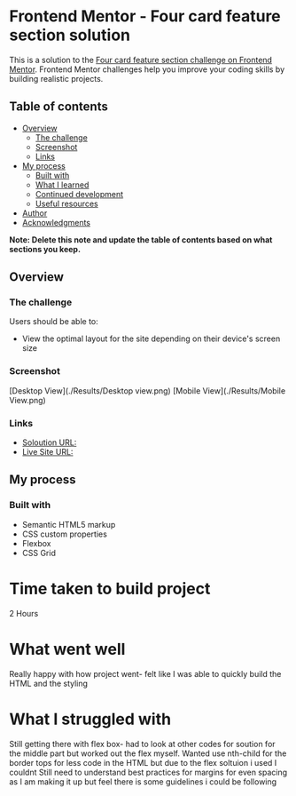 # Frontend Mentor - Four card feature section solution

This is a solution to the [Four card feature section challenge on Frontend Mentor](https://www.frontendmentor.io/challenges/four-card-feature-section-weK1eFYK). Frontend Mentor challenges help you improve your coding skills by building realistic projects. 

## Table of contents

- [Overview](#overview)
  - [The challenge](#the-challenge)
  - [Screenshot](#screenshot)
  - [Links](#links)
- [My process](#my-process)
  - [Built with](#built-with)
  - [What I learned](#what-i-learned)
  - [Continued development](#continued-development)
  - [Useful resources](#useful-resources)
- [Author](#author)
- [Acknowledgments](#acknowledgments)

**Note: Delete this note and update the table of contents based on what sections you keep.**

## Overview

### The challenge

Users should be able to:

- View the optimal layout for the site depending on their device's screen size

### Screenshot

[Desktop View](./Results/Desktop view.png)
[Mobile View](./Results/Mobile View.png)

### Links

- [Soloution URL:](https://github.com/Callietron300/Four-Card-Feature-Section)
- [Live Site URL:](https://callietron300.github.io/Four-Card-Feature-Section/)

## My process

### Built with

- Semantic HTML5 markup
- CSS custom properties
- Flexbox
- CSS Grid

# Time taken to build project 

2 Hours


# What went well

Really happy with how project went- felt like I was able to quickly build the HTML and the styling

# What I struggled with 

Still getting there with flex box- had to look at other codes for soution for the middle part but worked out the flex myself. 
Wanted use nth-child for the border tops for less code in the HTML but due to the flex soltuion i used I couldnt
Still need to understand best practices for margins for even spacing as I am making it up but feel there is some guidelines i could be following

